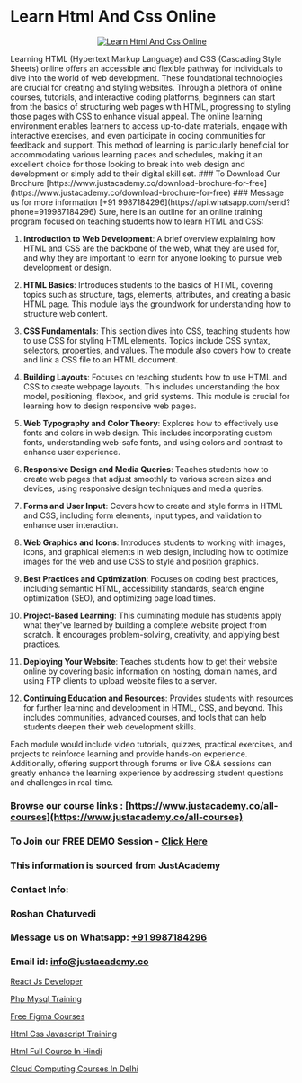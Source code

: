 # Learn Html And Css Online

<p align="center">
  <a href="https://justacademy.co/course-detail/html-training">
    <img src="https://justacademy.co/storage2/course_image/1676636567_course_image.webp" alt="Learn Html And Css Online">
  </a>
</p>
Learning HTML (Hypertext Markup Language) and CSS (Cascading Style Sheets) online offers an accessible and flexible pathway for individuals to dive into the world of web development. These foundational technologies are crucial for creating and styling websites. Through a plethora of online courses, tutorials, and interactive coding platforms, beginners can start from the basics of structuring web pages with HTML, progressing to styling those pages with CSS to enhance visual appeal. The online learning environment enables learners to access up-to-date materials, engage with interactive exercises, and even participate in coding communities for feedback and support. This method of learning is particularly beneficial for accommodating various learning paces and schedules, making it an excellent choice for those looking to break into web design and development or simply add to their digital skill set.
### To Download Our Brochure [https://www.justacademy.co/download-brochure-for-free](https://www.justacademy.co/download-brochure-for-free)
### Message us for more information [+91 9987184296](https://api.whatsapp.com/send?phone=919987184296)
Sure, here is an outline for an online training program focused on teaching students how to learn HTML and CSS:

1) **Introduction to Web Development**: A brief overview explaining how HTML and CSS are the backbone of the web, what they are used for, and why they are important to learn for anyone looking to pursue web development or design.

2) **HTML Basics**: Introduces students to the basics of HTML, covering topics such as structure, tags, elements, attributes, and creating a basic HTML page. This module lays the groundwork for understanding how to structure web content.

3) **CSS Fundamentals**: This section dives into CSS, teaching students how to use CSS for styling HTML elements. Topics include CSS syntax, selectors, properties, and values. The module also covers how to create and link a CSS file to an HTML document.

4) **Building Layouts**: Focuses on teaching students how to use HTML and CSS to create webpage layouts. This includes understanding the box model, positioning, flexbox, and grid systems. This module is crucial for learning how to design responsive web pages.

5) **Web Typography and Color Theory**: Explores how to effectively use fonts and colors in web design. This includes incorporating custom fonts, understanding web-safe fonts, and using colors and contrast to enhance user experience.

6) **Responsive Design and Media Queries**: Teaches students how to create web pages that adjust smoothly to various screen sizes and devices, using responsive design techniques and media queries.

7) **Forms and User Input**: Covers how to create and style forms in HTML and CSS, including form elements, input types, and validation to enhance user interaction.

8) **Web Graphics and Icons**: Introduces students to working with images, icons, and graphical elements in web design, including how to optimize images for the web and use CSS to style and position graphics.

9) **Best Practices and Optimization**: Focuses on coding best practices, including semantic HTML, accessibility standards, search engine optimization (SEO), and optimizing page load times.

10) **Project-Based Learning**: This culminating module has students apply what they've learned by building a complete website project from scratch. It encourages problem-solving, creativity, and applying best practices.

11) **Deploying Your Website**: Teaches students how to get their website online by covering basic information on hosting, domain names, and using FTP clients to upload website files to a server.

12) **Continuing Education and Resources**: Provides students with resources for further learning and development in HTML, CSS, and beyond. This includes communities, advanced courses, and tools that can help students deepen their web development skills.

Each module would include video tutorials, quizzes, practical exercises, and projects to reinforce learning and provide hands-on experience. Additionally, offering support through forums or live Q&A sessions can greatly enhance the learning experience by addressing student questions and challenges in real-time.

### Browse our course links : [https://www.justacademy.co/all-courses](https://www.justacademy.co/all-courses) 
### To Join our FREE DEMO Session - [Click Here](https://www.justacademy.co/register-for-course-demo)


### This information is sourced from JustAcademy
### Contact Info:
### Roshan Chaturvedi
### Message us on Whatsapp: [+91 9987184296](https://api.whatsapp.com/send?phone=919987184296)
### Email id: [info@justacademy.co](mailto:info@justacademy.co)
                
[React Js Developer](https://www.linkedin.com/pulse/react-js-developer-justacademy-bay-area-2p2hc?trackingId=16TLKPhEPBVYkeMm6vGTYg%3D%3D&lipi=urn%3Ali%3Apage%3Ad_flagship3_company_admin%3BA%2BceJxOfQEyVvKB2rfxduA%3D%3D)

[Php Mysql Training](https://www.linkedin.com/pulse/php-mysql-training-justacademy-ahmedabad-fagae?trackingId=fkADyaCtIta38LNa0DS0fA%3D%3D&lipi=urn%3Ali%3Apage%3Ad_flagship3_company_admin%3BBylBlMTlRO%2BPitwDv%2FJk0g%3D%3D)

[Free Figma Courses](https://medium.com/@kumarishimmi99/free-figma-courses-422c1412730b)

[Html Css Javascript Training](https://medium.com/@surajvaishnav5015/html-css-javascript-training-8919f7fb38b8)

[Html Full Course In Hindi](https://justacademyin.github.io/justacademy/html-full-course-in-hindi)

[Cloud Computing Courses In Delhi](https://justacademyin.github.io/justacademy/cloud-computing-courses-in-delhi)

